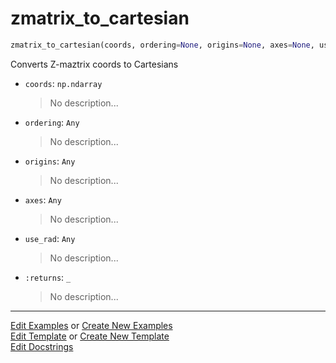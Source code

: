 # <a id="McUtils.Coordinerds.Conveniences.zmatrix_to_cartesian">zmatrix_to_cartesian</a>

```python
zmatrix_to_cartesian(coords, ordering=None, origins=None, axes=None, use_rad=True): 
```
Converts Z-maztrix coords to Cartesians
- `coords`: `np.ndarray`
    >No description...
- `ordering`: `Any`
    >No description...
- `origins`: `Any`
    >No description...
- `axes`: `Any`
    >No description...
- `use_rad`: `Any`
    >No description...
- `:returns`: `_`
    >No description... 




___

[Edit Examples](https://github.com/McCoyGroup/McUtils/edit/edit/ci/examples/McUtils/Coordinerds/Conveniences/zmatrix_to_cartesian.md) or 
[Create New Examples](https://github.com/McCoyGroup/McUtils/new/edit/?filename=ci/examples/McUtils/Coordinerds/Conveniences/zmatrix_to_cartesian.md) <br/>
[Edit Template](https://github.com/McCoyGroup/McUtils/edit/edit/ci/docs/McUtils/Coordinerds/Conveniences/zmatrix_to_cartesian.md) or 
[Create New Template](https://github.com/McCoyGroup/McUtils/new/edit/?filename=ci/docs/templates/McUtils/Coordinerds/Conveniences/zmatrix_to_cartesian.md) <br/>
[Edit Docstrings](https://github.com/McCoyGroup/McUtils/edit/edit/McUtils/Coordinerds/Conveniences.py?message=Update%20Docs)